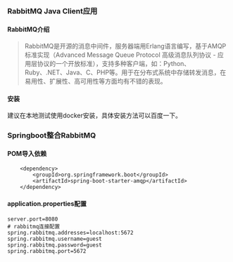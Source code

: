### RabbitMQ Java Client应用

#### RabbitMQ介绍
>RabbitMQ是开源的消息中间件，服务器端用Erlang语言编写，基于AMQP标准实现（Advanced Message Queue Protocol 高级消息队列协议 - 应用层协议的一个开放标准），支持多种客户端，如：Python、Ruby、.NET、Java、C、PHP等。用于在分布式系统中存储转发消息，在易用性、扩展性、高可用性等方面均有不错的表现。

#### 安装
建议在本地测试使用docker安装，具体安装方法可以百度一下。
  

### Springboot整合RabbitMQ
#### POM导入依赖
```
	<dependency>
	    <groupId>org.springframework.boot</groupId>
	    <artifactId>spring-boot-starter-amqp</artifactId>
	</dependency>
```

#### application.properties配置
```
server.port=8080
# rabbitmq连接配置
spring.rabbitmq.addresses=localhost:5672
spring.rabbitmq.username=guest
spring.rabbitmq.password=guest
spring.rabbitmq.port=5672
```
